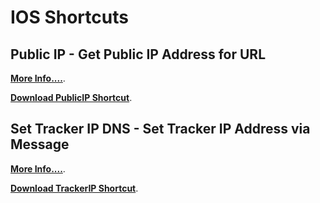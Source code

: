 # IOS Shortcuts
## Public IP - Get Public IP Address for URL

**[More Info....](https://github.com/sebrighte/IOS_Shortcuts/tree/main/PublicIP)**.

**[Download PublicIP Shortcut](https://github.com/sebrighte/IOS_Shortcuts/raw/main/PublicIP/PublicIP.shortcut)**.

## Set Tracker IP DNS - Set Tracker IP Address via Message

**[More Info....](https://github.com/sebrighte/IOS_Shortcuts/tree/main/TrackerIP)**.

**[Download TrackerIP Shortcut](https://github.com/sebrighte/IOS_Shortcuts/raw/main/TrackerIP/Set%20Tracker%20IP%20DNS.shortcut)**.


